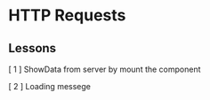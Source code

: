# HTTP Requests

## Lessons

[ 1 ] ShowData from server by mount the component

[ 2 ] Loading messege
